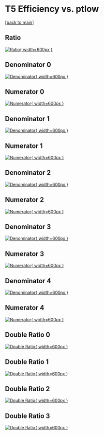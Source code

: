 # T5 Efficiency vs. ptlow

[[back to main](./)]



## Ratio

[![Ratio](../mtv/var/T5_vtr_11_1_eff_ptlow.png){ width=600px }](../mtv/var/T5_vtr_11_1_eff_ptlow.pdf)

## Denominator 0

[![Denominator](../mtv/den/T5_vtr_11_1_eff_ptlow_den0.png){ width=600px }](../mtv/den/T5_vtr_11_1_eff_ptlow_den0.pdf)

## Numerator 0

[![Numerator](../mtv/num/T5_vtr_11_1_eff_ptlow_num0.png){ width=600px }](../mtv/num/T5_vtr_11_1_eff_ptlow_num0.pdf)

## Denominator 1

[![Denominator](../mtv/den/T5_vtr_11_1_eff_ptlow_den1.png){ width=600px }](../mtv/den/T5_vtr_11_1_eff_ptlow_den1.pdf)

## Numerator 1

[![Numerator](../mtv/num/T5_vtr_11_1_eff_ptlow_num1.png){ width=600px }](../mtv/num/T5_vtr_11_1_eff_ptlow_num1.pdf)

## Denominator 2

[![Denominator](../mtv/den/T5_vtr_11_1_eff_ptlow_den2.png){ width=600px }](../mtv/den/T5_vtr_11_1_eff_ptlow_den2.pdf)

## Numerator 2

[![Numerator](../mtv/num/T5_vtr_11_1_eff_ptlow_num2.png){ width=600px }](../mtv/num/T5_vtr_11_1_eff_ptlow_num2.pdf)

## Denominator 3

[![Denominator](../mtv/den/T5_vtr_11_1_eff_ptlow_den3.png){ width=600px }](../mtv/den/T5_vtr_11_1_eff_ptlow_den3.pdf)

## Numerator 3

[![Numerator](../mtv/num/T5_vtr_11_1_eff_ptlow_num3.png){ width=600px }](../mtv/num/T5_vtr_11_1_eff_ptlow_num3.pdf)

## Denominator 4

[![Denominator](../mtv/den/T5_vtr_11_1_eff_ptlow_den4.png){ width=600px }](../mtv/den/T5_vtr_11_1_eff_ptlow_den4.pdf)

## Numerator 4

[![Numerator](../mtv/num/T5_vtr_11_1_eff_ptlow_num4.png){ width=600px }](../mtv/num/T5_vtr_11_1_eff_ptlow_num4.pdf)

## Double Ratio 0

[![Double Ratio](../mtv/ratio/T5_vtr_11_1_eff_ptlow_ratio0.png){ width=600px }](../mtv/ratio/T5_vtr_11_1_eff_ptlow_ratio0.pdf)

## Double Ratio 1

[![Double Ratio](../mtv/ratio/T5_vtr_11_1_eff_ptlow_ratio1.png){ width=600px }](../mtv/ratio/T5_vtr_11_1_eff_ptlow_ratio1.pdf)

## Double Ratio 2

[![Double Ratio](../mtv/ratio/T5_vtr_11_1_eff_ptlow_ratio2.png){ width=600px }](../mtv/ratio/T5_vtr_11_1_eff_ptlow_ratio2.pdf)

## Double Ratio 3

[![Double Ratio](../mtv/ratio/T5_vtr_11_1_eff_ptlow_ratio3.png){ width=600px }](../mtv/ratio/T5_vtr_11_1_eff_ptlow_ratio3.pdf)

